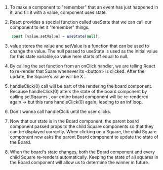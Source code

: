 1. To make a component to "remember" that an event has just happened in it, and fill it with a value, component uses state.

2. React provides a special function called useState that we can call our component to let it "remember" things. 

```jsx 
    const [value,setValue] = useState(null);

```

3. value stores the value and setValue is a function that can be used to change the value. The null passed to useState is used as the initial value for this state variable,so value here starts off equal to null.

4. By calling the set function from an onClick handler, we are telling React to re-render that Suare whenever its \<button> is clicked. After the update, the Square's value will be X .


5. handleClick(0) call will be part of the rendering the board component. Because handleClick(0) alters the state of the board component by calling setSqaures , our entire board component will be re-rendered again -> but this runs handleClick(0) again, leading to an inf loop.

6. Don't wanna call handleClcik until the user clicks.

7. Now that our state is in the Board component, the parent board component passed props to the child Square components so that they can be displayed correctly. When clicking on a Square, the child Square component now asks the parent Board component to update the state of the Board. 

8. When the board's state changes, both the Board component and every child Square re-renders automatically. Keeping the state of all squares in the Board component will allow us to determine the winner in future.


